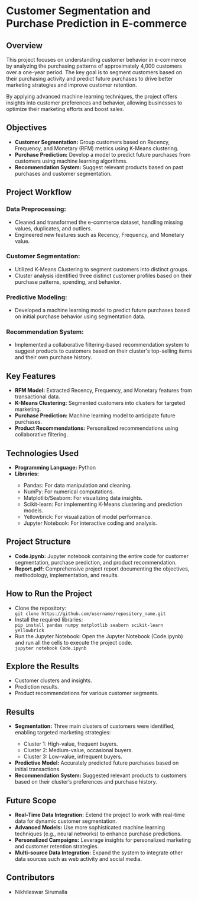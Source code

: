 <h1>Customer Segmentation and Purchase Prediction in E-commerce</h1>

<h2>Overview</h2>
<p>This project focuses on understanding customer behavior in e-commerce by analyzing the purchasing patterns of approximately 4,000 customers over a one-year period. The key goal is to segment customers based on their purchasing activity and predict future purchases to drive better marketing strategies and improve customer retention.</p>
<p>By applying advanced machine learning techniques, the project offers insights into customer preferences and behavior, allowing businesses to optimize their marketing efforts and boost sales.</p>

<h2>Objectives</h2>
<ul>
    <li><strong>Customer Segmentation:</strong> Group customers based on Recency, Frequency, and Monetary (RFM) metrics using K-Means clustering.</li>
    <li><strong>Purchase Prediction:</strong> Develop a model to predict future purchases from customers using machine learning algorithms.</li>
    <li><strong>Recommendation System:</strong> Suggest relevant products based on past purchases and customer segmentation.</li>
</ul>

<h2>Project Workflow</h2>

<h3>Data Preprocessing:</h3>
<ul>
    <li>Cleaned and transformed the e-commerce dataset, handling missing values, duplicates, and outliers.</li>
    <li>Engineered new features such as Recency, Frequency, and Monetary value.</li>
</ul>

<h3>Customer Segmentation:</h3>
<ul>
    <li>Utilized K-Means Clustering to segment customers into distinct groups.</li>
    <li>Cluster analysis identified three distinct customer profiles based on their purchase patterns, spending, and behavior.</li>
</ul>

<h3>Predictive Modeling:</h3>
<ul>
    <li>Developed a machine learning model to predict future purchases based on initial purchase behavior using segmentation data.</li>
</ul>

<h3>Recommendation System:</h3>
<ul>
    <li>Implemented a collaborative filtering-based recommendation system to suggest products to customers based on their cluster's top-selling items and their own purchase history.</li>
</ul>

<h2>Key Features</h2>
<ul>
    <li><strong>RFM Model:</strong> Extracted Recency, Frequency, and Monetary features from transactional data.</li>
    <li><strong>K-Means Clustering:</strong> Segmented customers into clusters for targeted marketing.</li>
    <li><strong>Purchase Prediction:</strong> Machine learning model to anticipate future purchases.</li>
    <li><strong>Product Recommendations:</strong> Personalized recommendations using collaborative filtering.</li>
</ul>

<h2>Technologies Used</h2>
<ul>
    <li><strong>Programming Language:</strong> Python</li>
    <li><strong>Libraries:</strong></li>
    <ul>
        <li>Pandas: For data manipulation and cleaning.</li>
        <li>NumPy: For numerical computations.</li>
        <li>Matplotlib/Seaborn: For visualizing data insights.</li>
        <li>Scikit-learn: For implementing K-Means clustering and prediction models.</li>
        <li>Yellowbrick: For visualization of model performance.</li>
        <li>Jupyter Notebook: For interactive coding and analysis.</li>
    </ul>
</ul>

<h2>Project Structure</h2>
<ul>
    <li><strong>Code.ipynb:</strong> Jupyter notebook containing the entire code for customer segmentation, purchase prediction, and product recommendation.</li>
    <li><strong>Report.pdf:</strong> Comprehensive project report documenting the objectives, methodology, implementation, and results.</li>
</ul>

<h2>How to Run the Project</h2>
<ul>
    <li>Clone the repository:</li>
    <div class="code-block">
        <code>git clone https://github.com/username/repository_name.git</code>
    </div>
    <li>Install the required libraries:</li>
    <div class="code-block">
        <code>pip install pandas numpy matplotlib seaborn scikit-learn yellowbrick</code>
    </div>
    <li>Run the Jupyter Notebook: Open the Jupyter Notebook (Code.ipynb) and run all the cells to execute the project code.</li>
    <div class="code-block">
        <code>jupyter notebook Code.ipynb</code>
    </div>
</ul>

<h2>Explore the Results</h2>
<ul>
    <li>Customer clusters and insights.</li>
    <li>Prediction results.</li>
    <li>Product recommendations for various customer segments.</li>
</ul>

<h2>Results</h2>
<ul>
    <li><strong>Segmentation:</strong> Three main clusters of customers were identified, enabling targeted marketing strategies:</li>
    <ul>
        <li>Cluster 1: High-value, frequent buyers.</li>
        <li>Cluster 2: Medium-value, occasional buyers.</li>
        <li>Cluster 3: Low-value, infrequent buyers.</li>
    </ul>
    <li><strong>Predictive Model:</strong> Accurately predicted future purchases based on initial transactions.</li>
    <li><strong>Recommendation System:</strong> Suggested relevant products to customers based on their cluster’s preferences and purchase history.</li>
</ul>

<h2>Future Scope</h2>
<ul>
    <li><strong>Real-Time Data Integration:</strong> Extend the project to work with real-time data for dynamic customer segmentation.</li>
    <li><strong>Advanced Models:</strong> Use more sophisticated machine learning techniques (e.g., neural networks) to enhance purchase predictions.</li>
    <li><strong>Personalized Campaigns:</strong> Leverage insights for personalized marketing and customer retention strategies.</li>
    <li><strong>Multi-source Data Integration:</strong> Expand the system to integrate other data sources such as web activity and social media.</li>
</ul>

<h2>Contributors</h2>
<ul>
    <li>Nikhileswar Sirumalla</li>
</ul>

</body>
</html>
